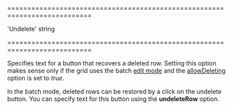 <!--**
/*-------------------------------------------
    Auto-generated file. Do not modify.
-------------------------------------------

**-->
===========================================================================
<!--default-->'Undelete'<!--/default-->
<!--type-->string<!--/type-->
===========================================================================

<!--shortDescription-->
Specifies text for a button that recovers a deleted row. Setting this option makes sense only if the grid uses the batch [edit mode](/Documentation/ApiReference/UI_Widgets/dxDataGrid/Configuration/editing/#mode) and the [allowDeleting](/Documentation/ApiReference/UI_Widgets/dxDataGrid/Configuration/editing/#allowDeleting) option is set to *true*.
<!--/shortDescription-->

<!--fullDescription-->
In the batch mode, deleted rows can be restored by a click on the undelete button. You can specify text for this button using the **undeleteRow** option.
<!--/fullDescription-->
